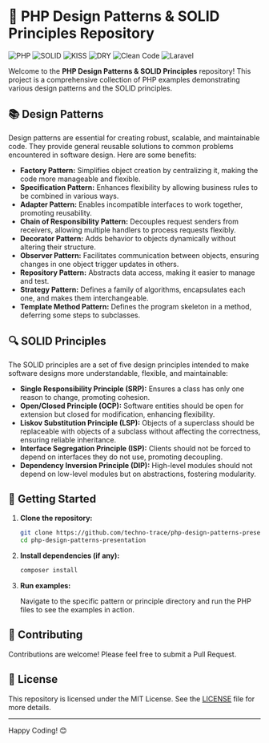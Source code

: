 # 🎉 PHP Design Patterns & SOLID Principles Repository

![PHP](https://img.shields.io/badge/PHP-777BB4?style=for-the-badge&logo=php&logoColor=white)
![SOLID](https://img.shields.io/badge/SOLID-FFD700?style=for-the-badge&logo=solid&logoColor=black)
![KISS](https://img.shields.io/badge/KISS-28A745?style=for-the-badge&logo=kiss&logoColor=white)
![DRY](https://img.shields.io/badge/DRY-FF4500?style=for-the-badge&logo=dry&logoColor=white)
![Clean Code](https://img.shields.io/badge/Clean%20Code-3DDC84?style=for-the-badge&logo=clean-code&logoColor=white)
![Laravel](https://img.shields.io/badge/Laravel-FF2D20?style=for-the-badge&logo=laravel&logoColor=white)

Welcome to the **PHP Design Patterns & SOLID Principles** repository! This project is a comprehensive collection of PHP examples demonstrating various design patterns and the SOLID principles.

## 📚 Design Patterns

Design patterns are essential for creating robust, scalable, and maintainable code. They provide general reusable solutions to common problems encountered in software design. Here are some benefits:

- **Factory Pattern:** Simplifies object creation by centralizing it, making the code more manageable and flexible.
- **Specification Pattern:** Enhances flexibility by allowing business rules to be combined in various ways.
- **Adapter Pattern:** Enables incompatible interfaces to work together, promoting reusability.
- **Chain of Responsibility Pattern:** Decouples request senders from receivers, allowing multiple handlers to process requests flexibly.
- **Decorator Pattern:** Adds behavior to objects dynamically without altering their structure.
- **Observer Pattern:** Facilitates communication between objects, ensuring changes in one object trigger updates in others.
- **Repository Pattern:** Abstracts data access, making it easier to manage and test.
- **Strategy Pattern:** Defines a family of algorithms, encapsulates each one, and makes them interchangeable.
- **Template Method Pattern:** Defines the program skeleton in a method, deferring some steps to subclasses.

## 🔍 SOLID Principles

The SOLID principles are a set of five design principles intended to make software designs more understandable, flexible, and maintainable:

- **Single Responsibility Principle (SRP):** Ensures a class has only one reason to change, promoting cohesion.
- **Open/Closed Principle (OCP):** Software entities should be open for extension but closed for modification, enhancing flexibility.
- **Liskov Substitution Principle (LSP):** Objects of a superclass should be replaceable with objects of a subclass without affecting the correctness, ensuring reliable inheritance.
- **Interface Segregation Principle (ISP):** Clients should not be forced to depend on interfaces they do not use, promoting decoupling.
- **Dependency Inversion Principle (DIP):** High-level modules should not depend on low-level modules but on abstractions, fostering modularity.

## 🚀 Getting Started

1. **Clone the repository:**
    ```bash
    git clone https://github.com/techno-trace/php-design-patterns-presentation.git
    cd php-design-patterns-presentation
    ```

2. **Install dependencies (if any):**
    ```bash
    composer install
    ```

3. **Run examples:**

    Navigate to the specific pattern or principle directory and run the PHP files to see the examples in action.

## 🤝 Contributing

Contributions are welcome! Please feel free to submit a Pull Request.

## 📄 License

This repository is licensed under the MIT License. See the [LICENSE](LICENSE) file for more details.

---

Happy Coding! 😊